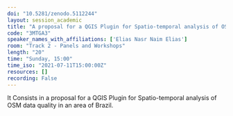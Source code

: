 ```yaml
---
doi: "10.5281/zenodo.5112244"
layout: session_academic
title: "A proposal for a QGIS Plugin for Spatio-temporal analysis of OSM data quality: the case study for the city of Salvador, Brazil"
code: "3MTGA3"
speaker_names_with_affiliations: ['Elias Nasr Naim Elias']
room: "Track 2 - Panels and Workshops"
length: "20"
time: "Sunday, 15:00"
time_iso: "2021-07-11T15:00:00Z"
resources: []
recording: False
---
```

It Consists in a proposal for a QGIS Plugin for Spatio-temporal analysis of OSM data quality in an area of Brazil.
